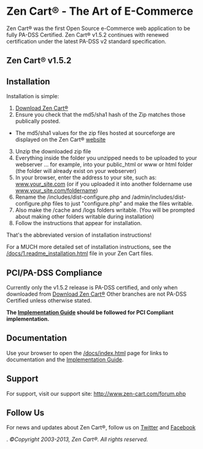 Zen Cart&reg; - The Art of E-Commerce
===============

Zen Cart&reg; was the first Open Source e-Commerce web application to be fully PA-DSS Certified.
Zen Cart&reg; v1.5.2 continues with renewed certification under the latest PA-DSS v2 standard specification.


Zen Cart&reg; v1.5.2
---------------

Installation
------------

Installation is simple:

1. [Download Zen Cart&reg;](http://sourceforge.net/projects/zencart/files)
2. Ensure you check that the md5/sha1 hash of the Zip matches those publically posted.
  * The md5/sha1 values for the zip files hosted at sourceforge are displayed on the Zen Cart&reg; [website](http://www.zen-cart.com/)
3. Unzip the downloaded zip file 
4. Everything inside the folder you unzipped needs to be uploaded to your webserver … for example, into your public_html or www or html folder (the folder will already exist on your webserver)
5. In your browser, enter the address to your site, such as: www.your_site.com (or if you uploaded it into another foldername use www.your_site.com/foldername)
6. Rename the /includes/dist-configure.php and /admin/includes/dist-configure.php files to just "configure.php" and make the files writable.
7. Also make the /cache and /logs folders writable. (You will be prompted about making other folders writable during installation)
8. Follow the instructions that appear for installation. 

That's the abbreviated version of installation instructions!

For a MUCH more detailed set of installation instructions, see the [/docs/1.readme_installation.html](http://www.zen-cart.net/docs/1.readme_installation.html) file in your Zen Cart files.

PCI/PA-DSS Compliance
--------------
Currently only the v1.5.2 release is PA-DSS certified, and only when downloaded from [Download Zen Cart&reg;](http://sourceforge.net/projects/zencart/files)
Other branches are not PA-DSS Certified unless otherwise stated.
 
__The [Implementation Guide](http://www.zen-cart.net/docs/implementation-guide.pdf) should be followed for PCI Compliant implementation.__

Documentation
-------------
Use your browser to open the [/docs/index.html](http://www.zen-cart.net/docs/index.html) page for links to documentation and the [Implementation Guide](http://www.zen-cart.net/docs/implementation-guide.pdf).


Support
-------
For support, visit our support site: http://www.zen-cart.com/forum.php

Follow Us
---------
For news and updates about Zen Cart&reg;, follow us on [Twitter](http://twitter.com/zencart) and [Facebook](http://facebook.com/zencart)


.
*&copy;Copyright 2003-2013, Zen Cart&reg;. All rights reserved.*

